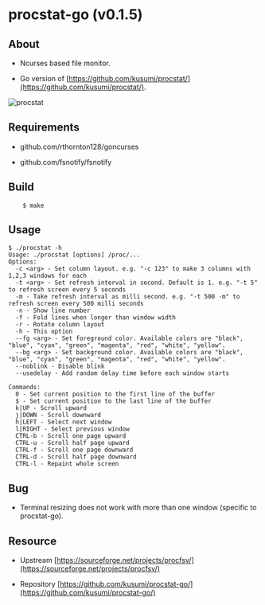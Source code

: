 procstat-go (v0.1.5)
========

## About

+ Ncurses based file monitor.

+ Go version of [https://github.com/kusumi/procstat/](https://github.com/kusumi/procstat/).

![procstat](https://a.fsdn.com/con/app/proj/procfsv/screenshots/318601.jpg/max/max/1)

## Requirements

+ github.com/rthornton128/goncurses

+ github.com/fsnotify/fsnotify

## Build

        $ make

## Usage

    $ ./procstat -h
    Usage: ./procstat [options] /proc/...
    Options:
      -c <arg> - Set column layout. e.g. "-c 123" to make 3 columns with 1,2,3 windows for each
      -t <arg> - Set refresh interval in second. Default is 1. e.g. "-t 5" to refresh screen every 5 seconds
      -m - Take refresh interval as milli second. e.g. "-t 500 -m" to refresh screen every 500 milli seconds
      -n - Show line number
      -f - Fold lines when longer than window width
      -r - Rotate column layout
      -h - This option
      --fg <arg> - Set foreground color. Available colors are "black", "blue", "cyan", "green", "magenta", "red", "white", "yellow".
      --bg <arg> - Set background color. Available colors are "black", "blue", "cyan", "green", "magenta", "red", "white", "yellow".
      --noblink - Disable blink
      --usedelay - Add random delay time before each window starts
    
    Commands:
      0 - Set current position to the first line of the buffer
      $ - Set current position to the last line of the buffer
      k|UP - Scroll upward
      j|DOWN - Scroll downward
      h|LEFT - Select next window
      l|RIGHT - Select previous window
      CTRL-b - Scroll one page upward
      CTRL-u - Scroll half page upward
      CTRL-f - Scroll one page downward
      CTRL-d - Scroll half page downward
      CTRL-l - Repaint whole screen

## Bug

+ Terminal resizing does not work with more than one window (specific to procstat-go).

## Resource

+ Upstream [https://sourceforge.net/projects/procfsv/](https://sourceforge.net/projects/procfsv/)

+ Repository [https://github.com/kusumi/procstat-go/](https://github.com/kusumi/procstat-go/)
